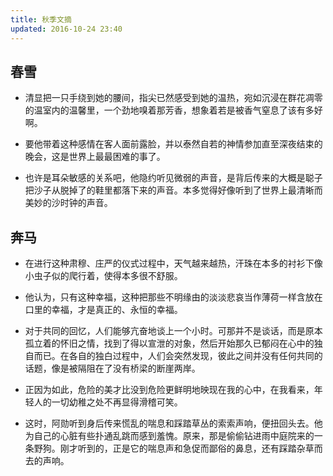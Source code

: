 ```yaml
---
title: 秋季文摘
updated: 2016-10-24 23:40
---
```


## 春雪


+ 清显把一只手绕到她的腰间，指尖已然感受到她的温热，宛如沉浸在群花凋零的温室内的温馨里，一个劲地嗅着那芳香，想象着若是被香气窒息了该有多好啊。

+ 要他带着这种感情在客人面前露脸，并以泰然自若的神情参加直至深夜结束的晚会，这是世界上最最困难的事了。

+ 也许是耳朵敏感的关系吧，他隐约听见微弱的声音，是背后传来的大概是聪子把沙子从脱掉了的鞋里都落下来的声音。本多觉得好像听到了世界上最清晰而美妙的沙时钟的声音。


## 奔马


+ 在进行这种肃穆、庄严的仪式过程中，天气越来越热，汗珠在本多的衬衫下像小虫子似的爬行着，使得本多很不舒服。

+ 他认为，只有这种幸福，这种把那些不明缘由的淡淡悲哀当作薄荷一样含放在口里的幸福，才是真正的、永恒的幸福。

+ 对于共同的回忆，人们能够亢奋地谈上一个小时。可那并不是谈话，而是原本孤立着的怀旧之情，找到了得以宣泄的对象，然后开始那久已郁闷在心中的独自而已。在各自的独白过程中，人们会突然发现，彼此之间并没有任何共同的话题，像是被隔阻在了没有桥梁的断崖两岸。

+ 正因为如此，危险的美才比没到危险更鲜明地映现在我的心中，在我看来，年轻人的一切幼稚之处不再显得滑稽可笑。

+ 这时，阿勋听到身后传来慌乱的喘息和踩踏草丛的索索声响，便扭回头去。他为自己的心脏有些扑通乱跳而感到羞愧。原来，那是偷偷钻进雨中庭院来的一条野狗。刚才听到的，正是它的喘息声和急促而鄙俗的鼻息，还有踩踏杂草而去的声响。
